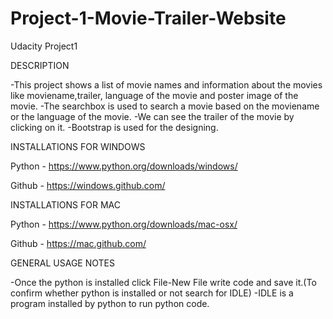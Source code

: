# Project-1-Movie-Trailer-Website
Udacity Project1

DESCRIPTION

-This project shows a list of movie names and information about the movies like moviename,trailer,
language of the movie and poster image of the movie.
-The searchbox is used to search a movie based on the moviename or the language of the movie.
-We can see the trailer of the movie by clicking on it.
-Bootstrap is used for the designing.

INSTALLATIONS FOR WINDOWS

Python - https://www.python.org/downloads/windows/

Github - https://windows.github.com/

INSTALLATIONS FOR MAC

Python - https://www.python.org/downloads/mac-osx/

Github - https://mac.github.com/

GENERAL USAGE NOTES

-Once the python is installed click File-New File write code and save it.(To confirm whether python is installed or not search for IDLE)
-IDLE is a program installed by python to run python code.
